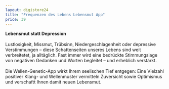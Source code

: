 ```yaml
---
layout: digistore24
title: "Frequenzen des Lebens Lebensmut App"
price: 39
---
```

<p><strong>Lebensmut statt Depression</strong><br><br>Lustlosigkeit, Missmut, Tr&#xFC;bsinn, Niedergeschlagenheit oder depressive Verstimmungen &#x2013; diese Schattenseiten unseres Lebens sind weit verbreitetet, ja allt&#xE4;glich. Fast immer wird eine bedr&#xFC;ckte Stimmungslage von negativen Gedanken und Worten begleitet &#x2013; und erheblich verst&#xE4;rkt.<br><br>Die Wellen-Genetic-App wirkt Ihrem seelischen Tief entgegen: Eine Vielzahl positiver Klang- und Wellenmuster vermitteln Zuversicht sowie Optimismus und verschaftt Ihnen damit neuen Lebensmut.</p>